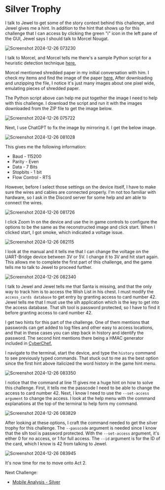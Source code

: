 # Silver Trophy

I talk to Jewel to get some of the story context behind this challenge, and Jewel gives me a hint. In addition to the hint that shows up for this challenge that I can access by clicking the green "i" icon in the left pane of the GUI, Jewel says I should talk to Morcel Nougat. 

![Screenshot 2024-12-26 073230](https://github.com/user-attachments/assets/57e135e6-14dd-4333-8f3d-20070890ed80)

I talk to Morcel, and Morcel tells me there's a sample Python script for a heuristic detection technique [here.](https://gist.github.com/arnydo/5dc85343eca9b8eb98a0f157b9d4d719) 

Morcel mentioned shredded paper in my initial conversation with him. I check my items and find the image of the paper [here.](https://holidayhackchallenge.com/2024/shreds.zip) After downloading and unzipping the file, I notice it's just many images about one pixel wide, emulating pieces of shredded paper. 

The Python script above can help me put together the image I need to help with this challenge. I download the script and run it with the images downloaded from the ZIP file to get the image below.

![Screenshot 2024-12-26 075722](https://github.com/user-attachments/assets/1e6462ab-96c6-45c7-9960-d57b16066428)

Next, I use ChatGPT to fix the image by mirroring it. I get the below image. 

![Screenshot 2024-12-26 081028](https://github.com/user-attachments/assets/a4776579-3d75-46f0-91a0-fb2737a443a6)

This gives me the following information:
* Baud - 115200
* Parity - Even
* Data - 7 Bits
* Stopbits - 1 bit
* Flow Control - RTS

However, before I select those settings on the device itself, I have to make sure the wires and cables are connected properly. I'm not too familiar with hardware, so I ask in the Discord server for some help and am able to connect the wires.

![Screenshot 2024-12-26 081726](https://github.com/user-attachments/assets/aaee8262-3eaa-4526-b618-67d4515846c6)

I click Zoom In on the device and use the in game controls to configure the options to be the same as the reconstructed image and click start. When I clicked start, I got smoke, which indicated a voltage issue. 

![Screenshot 2024-12-26 082115](https://github.com/user-attachments/assets/e3effdc7-fae7-4d9c-8b52-be62d9f5aad0)

I look at the manual and it tells me that I can change the voltage on the UART-Bridge device between 3V or 5V. I change it to 3V and hit start again. This allows me to complete the first part of this challenge, and the game tells me to talk to Jewel to proceed further. 

![Screenshot 2024-12-26 082340](https://github.com/user-attachments/assets/85f62064-a9be-47ad-a921-33bac19e3c23)

I talk to Jewel and Jewel tells me that Santa is missing, and that the only way to track him is to access the Wish List in his chest. I must modify the ```access_cards database``` to get entry by granting access to card number 42. Jewel tells me that I must use the slh application which is the key to get into the access database. That slh tool is password protected, so I have to find it before granting access to card number 42. 

I get two hints for this part of the challenge. One of them mentions that passwords can get added to log files and other easy to access locations, and that in these cases you can step back in history and identify the password. The second hint mentions there being a HMAC generator included in [CyberChef.](https://gchq.github.io/CyberChef/#recipe=HMAC(%7B'option':'UTF8','string':''%7D,'SHA256'))

I navigate to the terminal, start the device, and type the ```history``` command to see previously typed commands. That stuck out to me as the best option since the first hint above italicized the word history in the game hint menu. 

![Screenshot 2024-12-26 083350](https://github.com/user-attachments/assets/cbd05840-1b62-4299-9512-1821462fefd6)

I notice that the command at line 11 gives me a huge hint on how to solve this challenge. First, it tells me the passcode I need to be able to change the access to card number 42. Next, I know I need to use the ```--set-access argument``` to change the access. I look at the help menu with the command explanations at the top of the terminal to help form my command. 

![Screenshot 2024-12-26 083829](https://github.com/user-attachments/assets/0eb8bc2f-098f-45ee-8bc7-59c14119c086)

After looking at these options, I craft the command needed to get the silver trophy for this challenge. The ```--passcode``` argument is needed since I know that the slh tool is password protected. With the ```--set-access``` argument, it's either 0 for no access, or 1 for full access. The ```--id``` argument is for the ID of the card, which I know is 42 from talking to Jewel. 

![Screenshot 2024-12-26 083945](https://github.com/user-attachments/assets/663a7e7e-5795-4906-9fff-430998b3933b)

It's now time for me to move onto Act 2.

Next Challenge:
* [Mobile Analysis - Silver](https://github.com/Rockman-Blue/SANS_HHC_2024/blob/6ca19fe2cff31830b17ea9d187128d241716afc6/Act%202/Mobile-Analysis.md)
